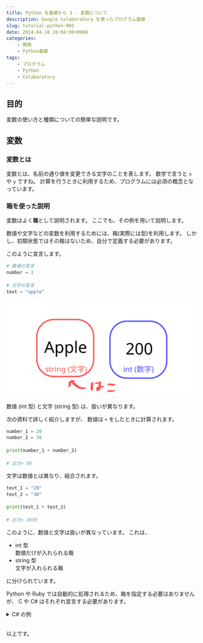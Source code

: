 ```yaml
---
title: Python を基礎から 3 - 変数について
description: Google Colaboratory を使ったプログラム基礎
slug: tutorial-python-003
date: 2024-04-18 20:04:00+0900
categories:
    - 開発
    - Python基礎
tags:
    - プログラム
    - Python
    - Colaboratory
---
```


## 目的
変数の使い方と種類についての簡単な説明です。

## 変数
### 変数とは
変数とは、名前の通り値を変更できる文字のことを表します。
数学で言うと `x` や `y` ですね。
計算を行うときに利用するため、プログラムには必須の概念となっています。

### 箱を使った説明
変数はよく**箱**として説明されます。
ここでも、その例を用いて説明します。

数値や文字などの変数を利用するためには、箱(実際には型)を利用します。
しかし、初期状態ではその箱はないため、自分で定義する必要があります。

このように宣言します。
```python
# 数値の宣言
number = 1

# 文字の宣言
text = "apple"
```

![001](001.svg)

数値 (int 型) と文字 (string 型) は、扱いが異なります。

次の資料で詳しく紹介しますが、
数値は `+` をしたときに計算されます。
```python
number_1 = 20
number_2 = 30

print(number_1 + number_2)

# 出力> 50
```

文字は数値とは異なり、結合されます。
```python
text_1 = "20"
text_2 = "30"

print(text_1 + text_2)

# 出力> 2030
```

このように、数値と文字は扱いが異なっています。
これは、
- int 型<br />
数値だけが入れられる箱
- string 型<br />
文字が入れられる箱

に分けられています。

Python や Ruby では自動的に処理されるため、箱を指定する必要はありませんが、 C や C# はそれぞれ宣言する必要があります。

<details>
<summary>C# の例</summary>

int 型の使用例
```cs
int number = 200;

Console.WriteLine(number);
```

(int 型に文字列を入れるとエラーになります。)
</details><br />

以上です。

<!--
---
Last Code Checked: 2024/4/xx by [mint73](https://github.com/mint73)
-->
